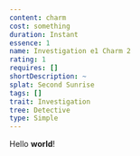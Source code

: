 ```yaml
---
content: charm
cost: something
duration: Instant
essence: 1
name: Investigation e1 Charm 2
rating: 1
requires: []
shortDescription: ~
splat: Second Sunrise
tags: []
trait: Investigation
tree: Detective
type: Simple
---
```


Hello **world**!
